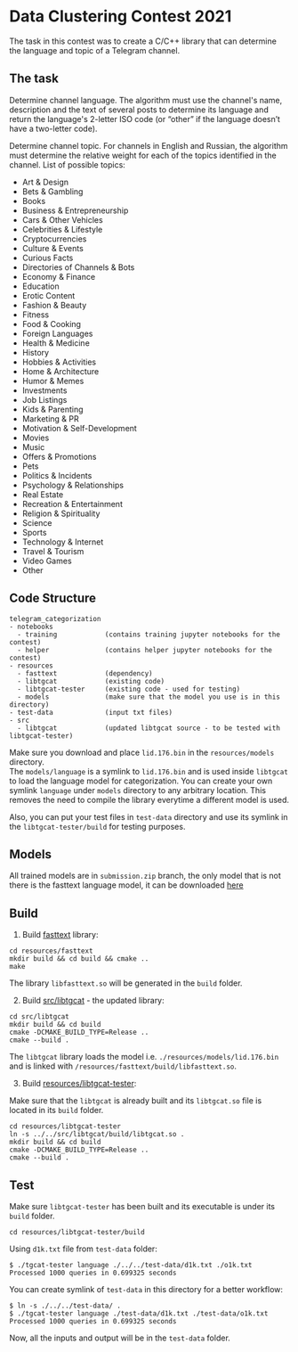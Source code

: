 # Data Clustering Contest 2021
The task in this contest was to create a C/C++ library that can determine the language and topic of a Telegram channel.

## The task
Determine channel language. The algorithm must use the channel's name, description and the text of several posts to determine its language and return the language's 2-letter ISO code (or “other” if the language doesn’t have a two-letter code).

Determine channel topic. For channels in English and Russian, the algorithm must determine the relative weight for each of the topics identified in the channel. List of possible topics:

- Art & Design
- Bets & Gambling
- Books
- Business & Entrepreneurship
- Cars & Other Vehicles
- Celebrities & Lifestyle
- Cryptocurrencies
- Culture & Events
- Curious Facts
- Directories of Channels & Bots
- Economy & Finance
- Education
- Erotic Content
- Fashion & Beauty
- Fitness
- Food & Cooking
- Foreign Languages
- Health & Medicine
- History
- Hobbies & Activities
- Home & Architecture
- Humor & Memes
- Investments
- Job Listings
- Kids & Parenting
- Marketing & PR
- Motivation & Self-Development
- Movies
- Music
- Offers & Promotions
- Pets
- Politics & Incidents
- Psychology & Relationships
- Real Estate
- Recreation & Entertainment
- Religion & Spirituality
- Science
- Sports
- Technology & Internet
- Travel & Tourism
- Video Games
- Other

## Code Structure

```text
telegram_categorization
- notebooks
  - training            (contains training jupyter notebooks for the contest)
  - helper              (contains helper jupyter notebooks for the contest)
- resources
  - fasttext            (dependency)
  - libtgcat            (existing code)
  - libtgcat-tester     (existing code - used for testing)
  - models              (make sure that the model you use is in this directory)
- test-data             (input txt files)
- src
  - libtgcat            (updated libtgcat source - to be tested with libtgcat-tester)
```

Make sure you download and place `lid.176.bin` in the `resources/models` directory.  
The `models/language` is a symlink to `lid.176.bin` and is used inside `libtgcat` to
load the language model for categorization. You can create your own symlink `language`
under `models` directory to any arbitrary location. This removes the need to compile 
the library everytime a different model is used.

Also, you can put your test files in `test-data` directory and use its symlink in the
`libtgcat-tester/build` for testing purposes.


## Models

All trained models are in `submission.zip` branch, the only model that is not there is the fasttext language model, it can be downloaded [here](https://fasttext.cc/docs/en/language-identification.html)

## Build

1. Build [fasttext](./resources/fasttext/) library:

```shell
cd resources/fasttext
mkdir build && cd build && cmake ..
make
```

The library `libfasttext.so` will be generated in the `build` folder.

2. Build [src/libtgcat](./src/libtgcat/) - the updated library:

```shell
cd src/libtgcat
mkdir build && cd build
cmake -DCMAKE_BUILD_TYPE=Release ..
cmake --build .
```

The `libtgcat` library loads the model i.e. `./resources/models/lid.176.bin`
and is linked with `/resources/fasttext/build/libfasttext.so`.

3. Build [resources/libtgcat-tester](./resources/libtgcat-tester/):

Make sure that the `libtgcat` is already built and its `libtgcat.so` file is
located in its `build` folder.

```shell
cd resources/libtgcat-tester
ln -s ../../src/libtgcat/build/libtgcat.so .
mkdir build && cd build
cmake -DCMAKE_BUILD_TYPE=Release ..
cmake --build .
```

## Test

Make sure `libtgcat-tester` has been built and its executable is under its
`build` folder.

```shell
cd resources/libtgcat-tester/build
```

Using `d1k.txt` file from `test-data` folder:

```shell
$ ./tgcat-tester language ./../../test-data/d1k.txt ./o1k.txt
Processed 1000 queries in 0.699325 seconds
```

You can create symlink of `test-data` in this directory for a better workflow:

```shell
$ ln -s ./../../test-data/ .
$ ./tgcat-tester language ./test-data/d1k.txt ./test-data/o1k.txt
Processed 1000 queries in 0.699325 seconds
```

Now, all the inputs and output will be in the `test-data` folder.
